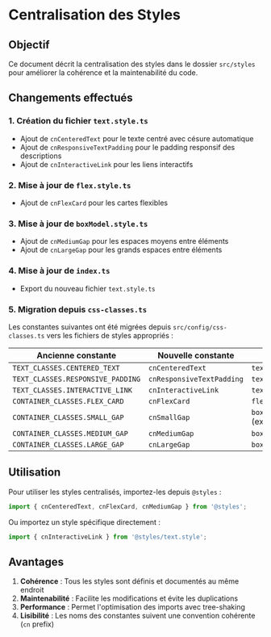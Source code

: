 # Centralisation des Styles

## Objectif

Ce document décrit la centralisation des styles dans le dossier `src/styles` pour améliorer la cohérence et la maintenabilité du code.

## Changements effectués

### 1. Création du fichier `text.style.ts`

- Ajout de `cnCenteredText` pour le texte centré avec césure automatique
- Ajout de `cnResponsiveTextPadding` pour le padding responsif des descriptions
- Ajout de `cnInteractiveLink` pour les liens interactifs

### 2. Mise à jour de `flex.style.ts`

- Ajout de `cnFlexCard` pour les cartes flexibles

### 3. Mise à jour de `boxModel.style.ts`

- Ajout de `cnMediumGap` pour les espaces moyens entre éléments
- Ajout de `cnLargeGap` pour les grands espaces entre éléments

### 4. Mise à jour de `index.ts`

- Export du nouveau fichier `text.style.ts`

### 5. Migration depuis `css-classes.ts`

Les constantes suivantes ont été migrées depuis `src/config/css-classes.ts` vers les fichiers de styles appropriés :

| Ancienne constante                | Nouvelle constante        | Fichier                        |
| --------------------------------- | ------------------------- | ------------------------------ |
| `TEXT_CLASSES.CENTERED_TEXT`      | `cnCenteredText`          | `text.style.ts`                |
| `TEXT_CLASSES.RESPONSIVE_PADDING` | `cnResponsiveTextPadding` | `text.style.ts`                |
| `TEXT_CLASSES.INTERACTIVE_LINK`   | `cnInteractiveLink`       | `text.style.ts`                |
| `CONTAINER_CLASSES.FLEX_CARD`     | `cnFlexCard`              | `flex.style.ts`                |
| `CONTAINER_CLASSES.SMALL_GAP`     | `cnSmallGap`              | `boxModel.style.ts` (existant) |
| `CONTAINER_CLASSES.MEDIUM_GAP`    | `cnMediumGap`             | `boxModel.style.ts`            |
| `CONTAINER_CLASSES.LARGE_GAP`     | `cnLargeGap`              | `boxModel.style.ts`            |

## Utilisation

Pour utiliser les styles centralisés, importez-les depuis `@styles` :

```typescript
import { cnCenteredText, cnFlexCard, cnMediumGap } from '@styles';
```

Ou importez un style spécifique directement :

```typescript
import { cnInteractiveLink } from '@styles/text.style';
```

## Avantages

1. **Cohérence** : Tous les styles sont définis et documentés au même endroit
2. **Maintenabilité** : Facilite les modifications et évite les duplications
3. **Performance** : Permet l'optimisation des imports avec tree-shaking
4. **Lisibilité** : Les noms des constantes suivent une convention cohérente (`cn` prefix)
